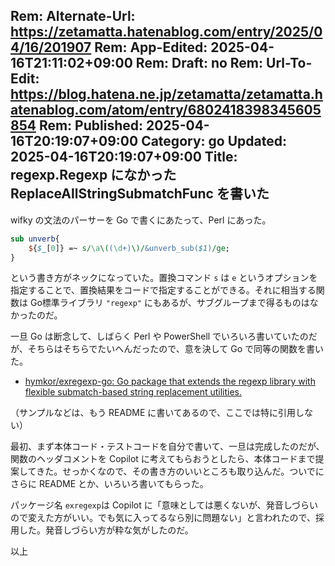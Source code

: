 Rem: Alternate-Url: https://zetamatta.hatenablog.com/entry/2025/04/16/201907
Rem: App-Edited: 2025-04-16T21:11:02+09:00
Rem: Draft: no
Rem: Url-To-Edit: https://blog.hatena.ne.jp/zetamatta/zetamatta.hatenablog.com/atom/entry/6802418398345605854
Rem: Published: 2025-04-16T20:19:07+09:00
Category: go
Updated: 2025-04-16T20:19:07+09:00
Title: regexp.Regexp になかった ReplaceAllStringSubmatchFunc を書いた
---
wifky の文法のパーサーを Go で書くにあたって、Perl にあった。

```perl
sub unverb{
    ${$_[0]} =~ s/\a\((\d+)\)/&unverb_sub($1)/ge;
}
```

という書き方がネックになっていた。置換コマンド `s` は `e` というオプションを指定することで、置換結果をコードで指定することができる。それに相当する関数は Go標準ライブラリ `"regexp"` にもあるが、サブグループまで得るものはなかったのだ。

一旦 Go は断念して、しばらく Perl や PowerShell でいろいろ書いていたのだが、そちらはそちらでたいへんだったので、意を決して Go で同等の関数を書いた。

- [hymkor/exregexp-go: Go package that extends the regexp library with flexible submatch-based string replacement utilities.](https://github.com/hymkor/exregexp-go)

（サンプルなどは、もう README に書いてあるので、ここでは特に引用しない）

最初、まず本体コード・テストコードを自分で書いて、一旦は完成したのだが、関数のヘッダコメントを Copilot に考えてもらおうとしたら、本体コードまで提案してきた。せっかくなので、その書き方のいいところも取り込んだ。ついでにさらに README とか、いろいろ書いてもらった。

パッケージ名 `exregexp`は Copilot に「意味としては悪くないが、発音しづらいので変えた方がいい。でも気に入ってるなら別に問題ない」と言われたので、採用した。発音しづらい方が粋な気がしたのだ。

以上